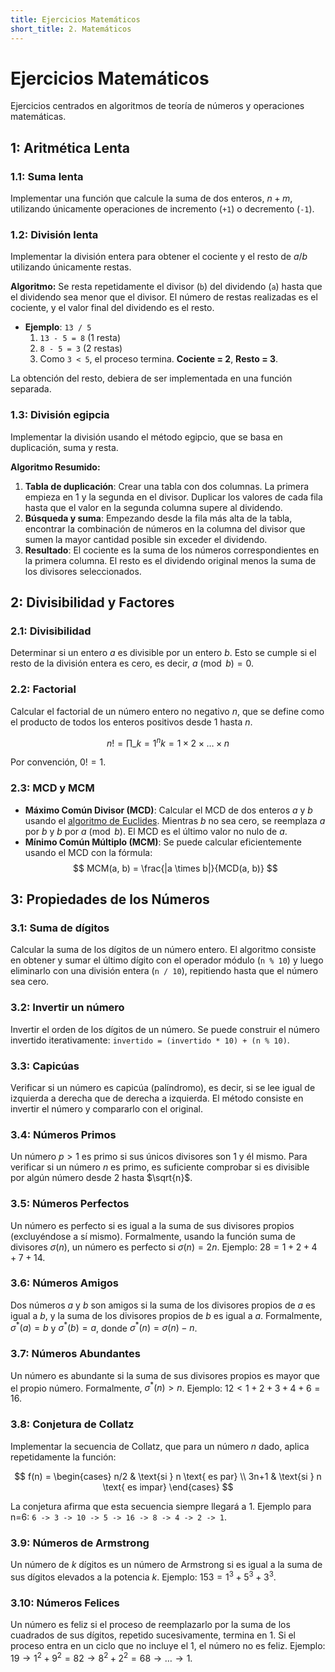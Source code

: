```yaml
---
title: Ejercicios Matemáticos
short_title: 2. Matemáticos
---
```


# Ejercicios Matemáticos

Ejercicios centrados en algoritmos de teoría de números y operaciones
matemáticas.

## 1: Aritmética Lenta

### 1.1: Suma lenta

Implementar una función que calcule la suma de dos enteros, $n+m$, utilizando
únicamente operaciones de incremento (`+1`) o decremento (`-1`).

### 1.2: División lenta

Implementar la división entera para obtener el cociente y el resto de $a / b$
utilizando únicamente restas.

**Algoritmo:** Se resta repetidamente el divisor (`b`) del dividendo (`a`) hasta
que el dividendo sea menor que el divisor. El número de restas realizadas es el
cociente, y el valor final del dividendo es el resto.

- **Ejemplo**: `13 / 5`
  1. `13 - 5 = 8` (1 resta)
  2. `8 - 5 = 3` (2 restas)
  3. Como `3 < 5`, el proceso termina. **Cociente = 2**, **Resto = 3**.

La obtención del resto, debiera de ser implementada en una función separada.

### 1.3: División egipcia

Implementar la división usando el método egipcio, que se basa en duplicación,
suma y resta.

**Algoritmo Resumido:**

1.  **Tabla de duplicación**: Crear una tabla con dos columnas. La primera
    empieza en 1 y la segunda en el divisor. Duplicar los valores de cada fila
    hasta que el valor en la segunda columna supere al dividendo.
2.  **Búsqueda y suma**: Empezando desde la fila más alta de la tabla, encontrar
    la combinación de números en la columna del divisor que sumen la mayor
    cantidad posible sin exceder el dividendo.
3.  **Resultado**: El cociente es la suma de los números correspondientes en la
    primera columna. El resto es el dividendo original menos la suma de los
    divisores seleccionados.

## 2: Divisibilidad y Factores

### 2.1: Divisibilidad

Determinar si un entero $a$ es divisible por un entero $b$. Esto se cumple si el
resto de la división entera es cero, es decir, $a \pmod b = 0$.

### 2.2: Factorial

Calcular el factorial de un número entero no negativo $n$, que se define como el
producto de todos los enteros positivos desde 1 hasta $n$.

$$ n! = \prod\_{k=1}^{n} k = 1 \times 2 \times \dots \times n $$

Por convención, $0! = 1$.

### 2.3: MCD y MCM

- **Máximo Común Divisor (MCD)**: Calcular el MCD de dos enteros $a$ y $b$
  usando el
  [algoritmo de Euclides](https://es.wikipedia.org/wiki/Algoritmo_de_Euclides).
  Mientras $b$ no sea cero, se reemplaza $a$ por $b$ y $b$ por $a \pmod b$. El
  MCD es el último valor no nulo de $a$.
- **Mínimo Común Múltiplo (MCM)**: Se puede calcular eficientemente usando el
  MCD con la fórmula: $$ MCM(a, b) = \frac{|a \times b|}{MCD(a, b)} $$

## 3: Propiedades de los Números

### 3.1: Suma de dígitos

Calcular la suma de los dígitos de un número entero. El algoritmo consiste en
obtener y sumar el último dígito con el operador módulo (`n % 10`) y luego
eliminarlo con una división entera (`n / 10`), repitiendo hasta que el número
sea cero.

### 3.2: Invertir un número

Invertir el orden de los dígitos de un número. Se puede construir el número
invertido iterativamente: `invertido = (invertido * 10) + (n % 10)`.

### 3.3: Capicúas

Verificar si un número es capicúa (palíndromo), es decir, si se lee igual de
izquierda a derecha que de derecha a izquierda. El método consiste en invertir
el número y compararlo con el original.

### 3.4: Números Primos

Un número $p > 1$ es primo si sus únicos divisores son 1 y él mismo. Para
verificar si un número $n$ es primo, es suficiente comprobar si es divisible por
algún número desde 2 hasta $\sqrt{n}$.

### 3.5: Números Perfectos

Un número es perfecto si es igual a la suma de sus divisores propios
(excluyéndose a sí mismo). Formalmente, usando la función suma de divisores
$\sigma(n)$, un número es perfecto si $\sigma(n) = 2n$. Ejemplo:
$28 = 1+2+4+7+14$.

### 3.6: Números Amigos

Dos números $a$ y $b$ son amigos si la suma de los divisores propios de $a$ es
igual a $b$, y la suma de los divisores propios de $b$ es igual a $a$.
Formalmente, $\sigma^*(a) = b$ y $\sigma^*(b) = a$, donde
$\sigma^*(n) = \sigma(n) - n$.

### 3.7: Números Abundantes

Un número es abundante si la suma de sus divisores propios es mayor que el
propio número. Formalmente, $\sigma^*(n) > n$. Ejemplo: $12 < 1+2+3+4+6=16$.

### 3.8: Conjetura de Collatz

Implementar la secuencia de Collatz, que para un número $n$ dado, aplica
repetidamente la función:

$$
 f(n) =
 \begin{cases}
 n/2 & \text{si } n \text{ es par} \\
 3n+1 & \text{si } n \text{ es impar}
 \end{cases}
$$

La conjetura afirma que esta secuencia siempre llegará a 1. Ejemplo para n=6:
`6 -> 3 -> 10 -> 5 -> 16 -> 8 -> 4 -> 2 -> 1`.

### 3.9: Números de Armstrong

Un número de $k$ dígitos es un número de Armstrong si es igual a la suma de sus
dígitos elevados a la potencia $k$. Ejemplo: $153 = 1^3 + 5^3 + 3^3$.

### 3.10: Números Felices

Un número es feliz si el proceso de reemplazarlo por la suma de los cuadrados de
sus dígitos, repetido sucesivamente, termina en 1. Si el proceso entra en un
ciclo que no incluye el 1, el número no es feliz. Ejemplo:
$19 \rightarrow 1^2+9^2=82 \rightarrow 8^2+2^2=68 \rightarrow \dots \rightarrow 1$.
